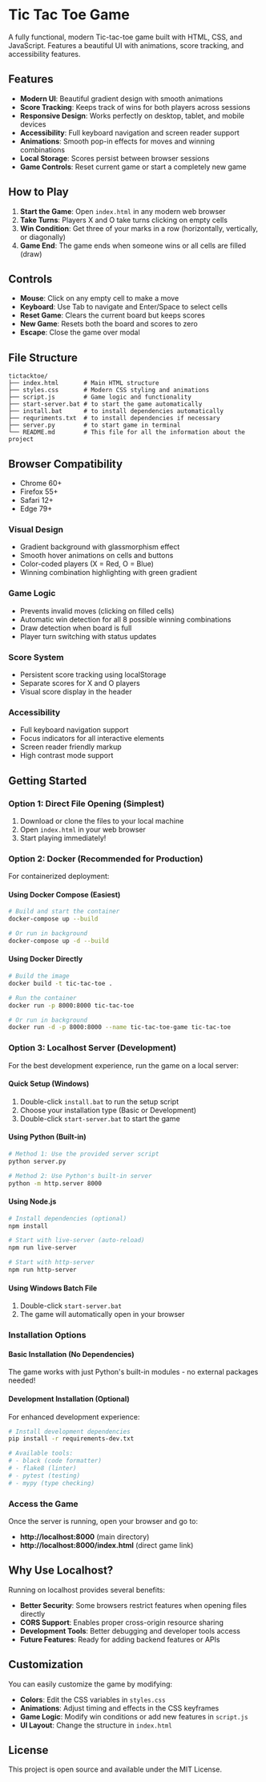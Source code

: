 # Tic Tac Toe Game

A fully functional, modern Tic-tac-toe game built with HTML, CSS, and JavaScript. Features a beautiful UI with animations, score tracking, and accessibility features.

## Features

- **Modern UI**: Beautiful gradient design with smooth animations
- **Score Tracking**: Keeps track of wins for both players across sessions
- **Responsive Design**: Works perfectly on desktop, tablet, and mobile devices
- **Accessibility**: Full keyboard navigation and screen reader support
- **Animations**: Smooth pop-in effects for moves and winning combinations
- **Local Storage**: Scores persist between browser sessions
- **Game Controls**: Reset current game or start a completely new game

## How to Play

1. **Start the Game**: Open `index.html` in any modern web browser
2. **Take Turns**: Players X and O take turns clicking on empty cells
3. **Win Condition**: Get three of your marks in a row (horizontally, vertically, or diagonally)
4. **Game End**: The game ends when someone wins or all cells are filled (draw)

## Controls

- **Mouse**: Click on any empty cell to make a move
- **Keyboard**: Use Tab to navigate and Enter/Space to select cells
- **Reset Game**: Clears the current board but keeps scores
- **New Game**: Resets both the board and scores to zero
- **Escape**: Close the game over modal

## File Structure

```
tictacktoe/
├── index.html       # Main HTML structure
├── styles.css       # Modern CSS styling and animations
├── script.js        # Game logic and functionality
├── start-server.bat # to start the game automatically
├── install.bat      # to install dependencies automatically
├── requriments.txt  # to install dependencies if necessary
├── server.py        # to start game in terminal
└── README.md        # This file for all the information about the project 

```

## Browser Compatibility

- Chrome 60+
- Firefox 55+
- Safari 12+
- Edge 79+


### Visual Design
- Gradient background with glassmorphism effect
- Smooth hover animations on cells and buttons
- Color-coded players (X = Red, O = Blue)
- Winning combination highlighting with green gradient

### Game Logic
- Prevents invalid moves (clicking on filled cells)
- Automatic win detection for all 8 possible winning combinations
- Draw detection when board is full
- Player turn switching with status updates

### Score System
- Persistent score tracking using localStorage
- Separate scores for X and O players
- Visual score display in the header

### Accessibility
- Full keyboard navigation support
- Focus indicators for all interactive elements
- Screen reader friendly markup
- High contrast mode support

## Getting Started

### Option 1: Direct File Opening (Simplest)
1. Download or clone the files to your local machine
2. Open `index.html` in your web browser
3. Start playing immediately!

### Option 2: Docker (Recommended for Production)
For containerized deployment:

#### Using Docker Compose (Easiest)
```bash
# Build and start the container
docker-compose up --build

# Or run in background
docker-compose up -d --build
```

#### Using Docker Directly
```bash
# Build the image
docker build -t tic-tac-toe .

# Run the container
docker run -p 8000:8000 tic-tac-toe

# Or run in background
docker run -d -p 8000:8000 --name tic-tac-toe-game tic-tac-toe
```

### Option 3: Localhost Server (Development)
For the best development experience, run the game on a local server:

#### Quick Setup (Windows)
1. Double-click `install.bat` to run the setup script
2. Choose your installation type (Basic or Development)
3. Double-click `start-server.bat` to start the game

#### Using Python (Built-in)
```bash
# Method 1: Use the provided server script
python server.py

# Method 2: Use Python's built-in server
python -m http.server 8000
```

#### Using Node.js
```bash
# Install dependencies (optional)
npm install

# Start with live-server (auto-reload)
npm run live-server

# Start with http-server
npm run http-server
```

#### Using Windows Batch File
1. Double-click `start-server.bat`
2. The game will automatically open in your browser

### Installation Options

#### Basic Installation (No Dependencies)
The game works with just Python's built-in modules - no external packages needed!

#### Development Installation (Optional)
For enhanced development experience:
```bash
# Install development dependencies
pip install -r requirements-dev.txt

# Available tools:
# - black (code formatter)
# - flake8 (linter)
# - pytest (testing)
# - mypy (type checking)
```

### Access the Game
Once the server is running, open your browser and go to:
- **http://localhost:8000** (main directory)
- **http://localhost:8000/index.html** (direct game link)

## Why Use Localhost?

Running on localhost provides several benefits:
- **Better Security**: Some browsers restrict features when opening files directly
- **CORS Support**: Enables proper cross-origin resource sharing
- **Development Tools**: Better debugging and developer tools access
- **Future Features**: Ready for adding backend features or APIs

## Customization

You can easily customize the game by modifying:

- **Colors**: Edit the CSS variables in `styles.css`
- **Animations**: Adjust timing and effects in the CSS keyframes
- **Game Logic**: Modify win conditions or add new features in `script.js`
- **UI Layout**: Change the structure in `index.html`

## License

This project is open source and available under the MIT License. 